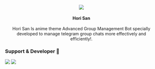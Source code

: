 <p align="center">
  <img src="https://telegra.ph/file/bd1e7f93f9f0a162b2a91.jpg">
</p>

<h4><p align="center"> Hori San </p></h4>

<p align="center"> Hori San Is anime theme Advanced Group Management Bot specially developed to manage telegram group chats more effectively and efficiently!.</p>


### Support & Developer 🎑
<a href="https://telegram.me/bot_projectx_"><img src="https://img.shields.io/badge/Join-Support%20Group-blue.svg?style=for-the-badge&logo=Telegram"></a> <a href="https://telegram.me/voidxtoxic"><img src="https://img.shields.io/badge/%20Developer-blue.svg?style=for-the-badge&logo=Telegram"></a>
